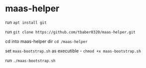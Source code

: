 # maas-helper

run `apt install git`

run `git clone https://github.com/tbaber0320/maas-helper.git`

cd into maas-helper dir `cd /maas-helper`

set `maas-bootstrap.sh` as executible - `chmod +x maas-bootstrap.sh`

run `./maas-bootstrap.sh`